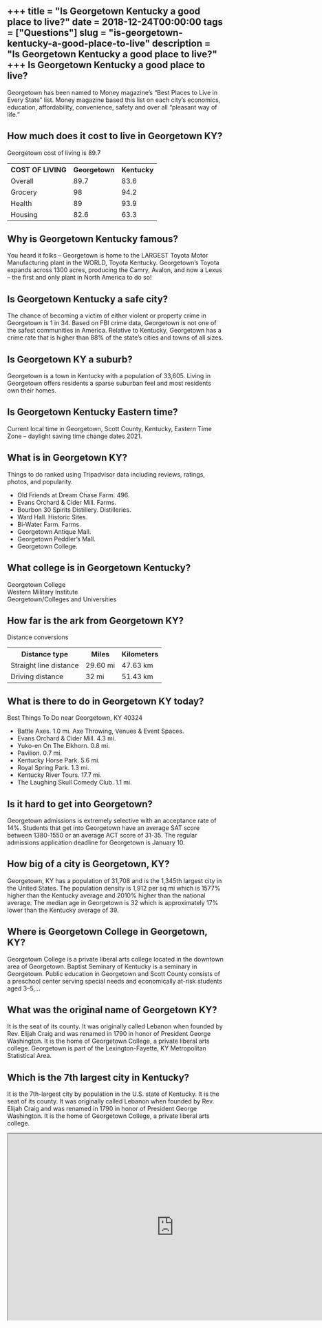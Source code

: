 +++
title = "Is Georgetown Kentucky a good place to live?"
date = 2018-12-24T00:00:00
tags = ["Questions"]
slug = "is-georgetown-kentucky-a-good-place-to-live"
description = "Is Georgetown Kentucky a good place to live?"
+++
Is Georgetown Kentucky a good place to live?
--------------------------------------------

Georgetown has been named to Money magazine’s “Best Places to Live in Every State” list. Money magazine based this list on each city’s economics, education, affordability, convenience, safety and over all “pleasant way of life.”

How much does it cost to live in Georgetown KY?
-----------------------------------------------

Georgetown cost of living is 89.7

<table><tr><th>COST OF LIVING</th><th>Georgetown</th><th>Kentucky</th></tr><tr><td>Overall</td><td>89.7</td><td>83.6</td></tr><tr><td>Grocery</td><td>98</td><td>94.2</td></tr><tr><td>Health</td><td>89</td><td>93.9</td></tr><tr><td>Housing</td><td>82.6</td><td>63.3</td></tr></table>

Why is Georgetown Kentucky famous?
----------------------------------

You heard it folks – Georgetown is home to the LARGEST Toyota Motor Manufacturing plant in the WORLD, Toyota Kentucky. Georgetown’s Toyota expands across 1300 acres, producing the Camry, Avalon, and now a Lexus – the first and only plant in North America to do so!

Is Georgetown Kentucky a safe city?
-----------------------------------

The chance of becoming a victim of either violent or property crime in Georgetown is 1 in 34. Based on FBI crime data, Georgetown is not one of the safest communities in America. Relative to Kentucky, Georgetown has a crime rate that is higher than 88% of the state’s cities and towns of all sizes.

Is Georgetown KY a suburb?
--------------------------

Georgetown is a town in Kentucky with a population of 33,605. Living in Georgetown offers residents a sparse suburban feel and most residents own their homes.

Is Georgetown Kentucky Eastern time?
------------------------------------

Current local time in Georgetown, Scott County, Kentucky, Eastern Time Zone – daylight saving time change dates 2021.

What is in Georgetown KY?
-------------------------

Things to do ranked using Tripadvisor data including reviews, ratings, photos, and popularity.

- Old Friends at Dream Chase Farm. 496.
- Evans Orchard &amp; Cider Mill. Farms.
- Bourbon 30 Spirits Distillery. Distilleries.
- Ward Hall. Historic Sites.
- Bi-Water Farm. Farms.
- Georgetown Antique Mall.
- Georgetown Peddler’s Mall.
- Georgetown College.

What college is in Georgetown Kentucky?
---------------------------------------

 Georgetown College  
Western Military Institute  
Georgetown/Colleges and Universities

How far is the ark from Georgetown KY?
--------------------------------------

Distance conversions

<table><tr><th>Distance type</th><th>Miles</th><th>Kilometers</th></tr><tr><td>Straight line distance</td><td>29.60 mi</td><td>47.63 km</td></tr><tr><td>Driving distance</td><td>32 mi</td><td>51.43 km</td></tr></table>

What is there to do in Georgetown KY today?
-------------------------------------------

Best Things To Do near Georgetown, KY 40324

- Battle Axes. 1.0 mi. Axe Throwing, Venues &amp; Event Spaces.
- Evans Orchard &amp; Cider Mill. 4.3 mi.
- Yuko-en On The Elkhorn. 0.8 mi.
- Pavilion. 0.7 mi.
- Kentucky Horse Park. 5.6 mi.
- Royal Spring Park. 1.3 mi.
- Kentucky River Tours. 17.7 mi.
- The Laughing Skull Comedy Club. 1.1 mi.

Is it hard to get into Georgetown?
----------------------------------

Georgetown admissions is extremely selective with an acceptance rate of 14%. Students that get into Georgetown have an average SAT score between 1380-1550 or an average ACT score of 31-35. The regular admissions application deadline for Georgetown is January 10.

How big of a city is Georgetown, KY?
------------------------------------

Georgetown, KY has a population of 31,708 and is the 1,345th largest city in the United States. The population density is 1,912 per sq mi which is 1577% higher than the Kentucky average and 2010% higher than the national average. The median age in Georgetown is 32 which is approximately 17% lower than the Kentucky average of 39.

Where is Georgetown College in Georgetown, KY?
----------------------------------------------

Georgetown College is a private liberal arts college located in the downtown area of Georgetown. Baptist Seminary of Kentucky is a seminary in Georgetown. Public education in Georgetown and Scott County consists of a preschool center serving special needs and economically at-risk students aged 3–5,…

What was the original name of Georgetown KY?
--------------------------------------------

It is the seat of its county. It was originally called Lebanon when founded by Rev. Elijah Craig and was renamed in 1790 in honor of President George Washington. It is the home of Georgetown College, a private liberal arts college. Georgetown is part of the Lexington-Fayette, KY Metropolitan Statistical Area.

Which is the 7th largest city in Kentucky?
------------------------------------------

It is the 7th-largest city by population in the U.S. state of Kentucky. It is the seat of its county. It was originally called Lebanon when founded by Rev. Elijah Craig and was renamed in 1790 in honor of President George Washington. It is the home of Georgetown College, a private liberal arts college.

<iframe allow="accelerometer; autoplay; clipboard-write; encrypted-media; gyroscope; picture-in-picture" allowfullscreen="" class="__youtube_prefs__  epyt-is-override  no-lazyload" data-no-lazy="1" data-origheight="433" data-origwidth="770" data-skipgform_ajax_framebjll="" height="433" id="_ytid_71561" loading="lazy" src="https://www.youtube.com/embed/SnM1VAKjpxo?enablejsapi=1&autoplay=0&cc_load_policy=0&cc_lang_pref=&iv_load_policy=1&loop=0&modestbranding=0&rel=1&fs=1&playsinline=0&autohide=2&theme=dark&color=red&controls=1&" title="YouTube player" width="770"></iframe>